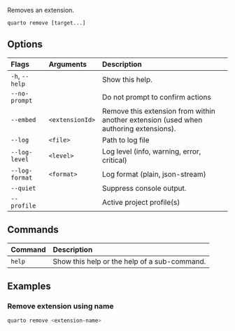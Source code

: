 Removes an extension.

``` {.bash}
quarto remove [target...]
```


## Options

|Flags          |Arguments       |Description                                                                           |
|:--------------|:---------------|:-------------------------------------------------------------------------------------|
|`-h`, `--help` |                |Show this help.                                                                       |
|`--no-prompt`  |                |Do not prompt to confirm actions                                                      |
|`--embed`      |`<extensionId>` |Remove this extension from within another extension (used when authoring extensions). |
|`--log`        |`<file>`        |Path to log file                                                                      |
|`--log-level`  |`<level>`       |Log level (info, warning, error, critical)                                            |
|`--log-format` |`<format>`      |Log format (plain, json-stream)                                                       |
|`--quiet`      |                |Suppress console output.                                                              |
|`--profile`    |                |Active project profile(s)                                                             |


## Commands

|Command |Description                                  |
|:-------|:--------------------------------------------|
|`help`  |Show this help or the help of a sub-command. |


## Examples
### Remove extension using name

``` {.bash filename='Terminal'}
quarto remove <extension-name>
```

